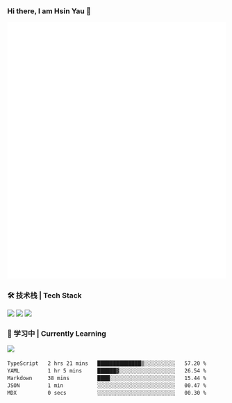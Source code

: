 ### Hi there, I am Hsin Yau 👋 
![Metrics](./github-metrics.svg)

### 🛠 技术栈 | Tech Stack
![](https://skillicons.dev/icons?i=html,css,js,ts,sass,jquery,bootstrap,vue&theme=light) 
![](https://skillicons.dev/icons?i=vite,nuxtjs,webpack,tailwindcss,windicss,nodejs,express,markdown&theme=light)
![](https://skillicons.dev/icons?i=mysql,mongodb,git,pug,vscode,idea,ps,figma&theme=light)

### 📖 学习中 | Currently Learning

![](https://skillicons.dev/icons?i=react,nextjs,svelte,nestjs,nginx,docker,rollupjs&theme=light)

<!--START_SECTION:waka-->

```txt
TypeScript   2 hrs 21 mins   ██████████████▒░░░░░░░░░░   57.20 %
YAML         1 hr 5 mins     ██████▓░░░░░░░░░░░░░░░░░░   26.54 %
Markdown     38 mins         ████░░░░░░░░░░░░░░░░░░░░░   15.44 %
JSON         1 min           ░░░░░░░░░░░░░░░░░░░░░░░░░   00.47 %
MDX          0 secs          ░░░░░░░░░░░░░░░░░░░░░░░░░   00.30 %
```

<!--END_SECTION:waka-->
